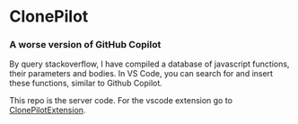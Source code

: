 # ClonePilot
### A worse version of GitHub Copilot

By query stackoverflow, I have compiled a database of javascript functions, their parameters and bodies.
In VS Code, you can search for and insert these functions, similar to Github Copilot.

This repo is the server code. For the vscode extension go to [ClonePilotExtension](https://github.com/Goel25/ClonePilotExtension).
